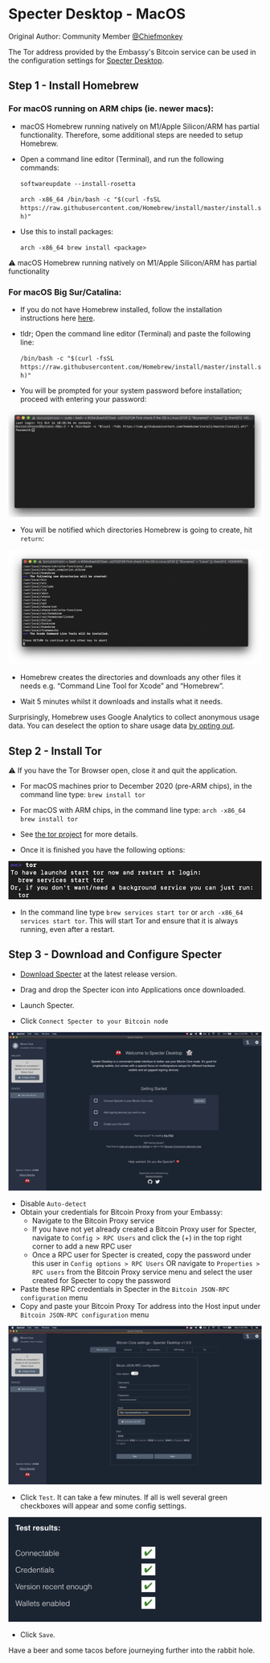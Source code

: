 # Specter Desktop - MacOS

Original Author: Community Member [@Chiefmonkey](https://twitter.com/HodlrDotRocks>)

The Tor address provided by the Embassy's Bitcoin service can be used in the configuration settings for [Specter Desktop](https://github.com/cryptoadvance/specter-desktop>).

## Step 1 - Install Homebrew

### For macOS running on ARM chips (ie. newer macs):

- macOS Homebrew running natively on M1/Apple Silicon/ARM has partial functionality. Therefore, some additional steps are needed to setup Homebrew.

- Open a command line editor (Terminal), and run the following commands:

  ``softwareupdate --install-rosetta``

  ``arch -x86_64 /bin/bash -c "$(curl -fsSL https://raw.githubusercontent.com/Homebrew/install/master/install.sh)"``

- Use this to install packages:

  ``arch -x86_64 brew install <package>``

:warning: macOS Homebrew running natively on M1/Apple Silicon/ARM has partial functionality

### For macOS Big Sur/Catalina:

- If you do not have Homebrew installed, follow the installation instructions here [here](https://brew.sh/).

- tldr; Open the command line editor (Terminal) and paste the following line:

  ``/bin/bash -c "$(curl -fsSL https://raw.githubusercontent.com/Homebrew/install/master/install.sh)"``

- You will be prompted for your system password before installation; proceed with entering your password:

![Homebrew installation](./assets/install-homebrew.png "Homebrew installation")

- You will be notified which directories Homebrew is going to create, hit ``return``:

![Homebrew directories](./assets/install-homebrew1.png "Homebrew directories")

- Homebrew creates the directories and downloads any other files it needs e.g. “Command Line Tool for Xcode” and “Homebrew”.

- Wait 5 minutes whilst it downloads and installs what it needs.

Surprisingly, Homebrew uses Google Analytics to collect anonymous usage data. You can deselect the option to share usage data [by opting out](https://docs.brew.sh/Analytics#opting-out).


## Step 2 - Install Tor

:warning: If you have the Tor Browser open, close it and quit the application.

- For macOS machines prior to December 2020 (pre-ARM chips), in the command line type: ``brew install tor``
- For macOS with ARM chips, in the command line type: ``arch -x86_64 brew install tor``

- See [the tor project](https://2019.www.torproject.org/docs/tor-doc-osx.html.en) for more details.

- Once it is finished you have the following options:

![Install Tor](./assets/install_tor.png "Install Tor")

- In the command line type ``brew services start tor`` or ``arch -x86_64 services start tor``. This will start Tor and ensure that it is always running, even after a restart.

## Step 3 - Download and Configure Specter

- [Download Specter](https://github.com/cryptoadvance/specter-desktop/releases) at the latest release version.

- Drag and drop the Specter icon into Applications once downloaded.

- Launch Specter.

- Click ``Connect Specter to your Bitcoin node``

![Welcome](./assets/welcome.png "Welcome")

- Disable `Auto-detect`
- Obtain your credentials for Bitcoin Proxy from your Embassy:
  - Navigate to the Bitcoin Proxy service
  - If you have not yet already created a Bitcoin Proxy user for Specter, navigate to `Config > RPC Users` and click the (+) in the top right corner to add a new RPC user
  - Once a RPC user for Specter is created, copy the password under this user in `Config options > RPC Users` OR navigate to `Properties > RPC users` from the Bitcoin Proxy service menu and select the user created for Specter to copy the password
- Paste these RPC credentials in Specter in the `Bitcoin JSON-RPC configuration` menu
- Copy and paste your Bitcoin Proxy Tor address into the Host input under `Bitcoin JSON-RPC configuration` menu

![Add node](./assets/add_node.png "Add node")

- Click `Test`. It can take a few minutes. If all is well several green checkboxes will appear and some config settings.

![Add node](./assets/specter_test_results.png "Add node")

- Click `Save`.

Have a beer and some tacos before journeying further into the rabbit hole.
